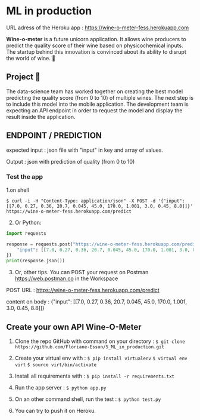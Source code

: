 # ML in production

URL adress of the Heroku app : https://wine-o-meter-fess.herokuapp.com

**Wine-o-meter** is a future unicorn application. It allows wine producers to predict the quality score of their wine based on physicochemical inputs. The startup behind this innovation is convinced about its ability to disrupt the world of wine. 🍷

## Project 🚧

The data-science team has worked together on creating the best model predicting the quality score (from 0 to 10) of multiple wines. The next step is to include this model into the mobile application. The development team is expecting an API endpoint in order to request the model and display the result inside the application.

## ENDPOINT / PREDICTION

expected input : json file with "input" in key and array of values. 

Output : json with prediction of quality (from 0 to 10)

### Test the app 

1.on shell 
```
$ curl -i -H "Content-Type: application/json" -X POST -d '{"input": [[7.0, 0.27, 0.36, 20.7, 0.045, 45.0, 170.0, 1.001, 3.0, 0.45, 8.8]]}' https://wine-o-meter-fess.herokuapp.com/predict
```

2. Or Python:

```python
import requests

response = requests.post("https://wine-o-meter-fess.herokuapp.com/predict", json={
    "input": [[7.0, 0.27, 0.36, 20.7, 0.045, 45.0, 170.0, 1.001, 3.0, 0.45, 8.8]]
})
print(response.json())
```

3. Or, other tips. You can POST your request on Postman https://web.postman.co in the Workspace

POST URL : https://wine-o-meter-fess.herokuapp.com/predict

content on body : 
{"input": [[7.0, 0.27, 0.36, 20.7, 0.045, 45.0, 170.0, 1.001, 3.0, 0.45, 8.8]]}

## Create your own API Wine-O-Meter

1. Clone the repo GitHub with command on your directory :
    ``` $ git clone https://github.com/Floriane-Esson/5_ML_in_production.git ```

2. Create your virtual env with :
    ``` $ pip install virtualenv ```
    ``` $ virtual env virt ```
    ``` $ source virt/bin/activate ```

3. Install all requirements with :
    ```$ pip install -r requirements.txt ```

4. Run the app server :
    ```$ python app.py ```

5. On an other command shell, run the test :
    ```$ python test.py ```

6. You can try to push it on Heroku. 

